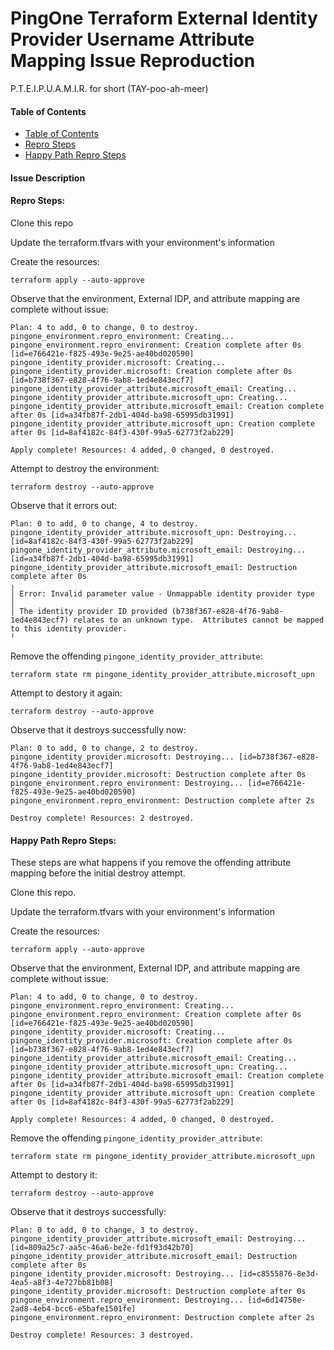 # PingOne Terraform External Identity Provider Username Attribute Mapping Issue Reproduction
P.T.E.I.P.U.A.M.I.R. for short (TAY-poo-ah-meer)

#### Table of Contents
- [Table of Contents](#table-of-contents)
- [Repro Steps](#repro-steps)
- [Happy Path Repro Steps](#happy-path-repro-steps)

#### Issue Description

#### Repro Steps:

Clone this repo

Update the terraform.tfvars with your environment's information

Create the resources:
```
terraform apply --auto-approve
```

Observe that the environment, External IDP, and attribute mapping are complete without issue:
```
Plan: 4 to add, 0 to change, 0 to destroy.
pingone_environment.repro_environment: Creating...
pingone_environment.repro_environment: Creation complete after 0s [id=e766421e-f825-493e-9e25-ae40bd020590]
pingone_identity_provider.microsoft: Creating...
pingone_identity_provider.microsoft: Creation complete after 0s [id=b738f367-e828-4f76-9ab8-1ed4e843ecf7]
pingone_identity_provider_attribute.microsoft_email: Creating...
pingone_identity_provider_attribute.microsoft_upn: Creating...
pingone_identity_provider_attribute.microsoft_email: Creation complete after 0s [id=a34fb87f-2db1-404d-ba98-65995db31991]
pingone_identity_provider_attribute.microsoft_upn: Creation complete after 0s [id=8af4182c-84f3-430f-99a5-62773f2ab229]

Apply complete! Resources: 4 added, 0 changed, 0 destroyed.
```

Attempt to destroy the environment:
```
terraform destroy --auto-approve
```

Observe that it errors out:
```
Plan: 0 to add, 0 to change, 4 to destroy.
pingone_identity_provider_attribute.microsoft_upn: Destroying... [id=8af4182c-84f3-430f-99a5-62773f2ab229]
pingone_identity_provider_attribute.microsoft_email: Destroying... [id=a34fb87f-2db1-404d-ba98-65995db31991]
pingone_identity_provider_attribute.microsoft_email: Destruction complete after 0s
╷
│ Error: Invalid parameter value - Unmappable identity provider type
│ 
│ The identity provider ID provided (b738f367-e828-4f76-9ab8-1ed4e843ecf7) relates to an unknown type.  Attributes cannot be mapped to this identity provider.
╵
```

Remove the offending `pingone_identity_provider_attribute`:
```
terraform state rm pingone_identity_provider_attribute.microsoft_upn
```

Attempt to destory it again:
```
terraform destroy --auto-approve
```

Observe that it destroys successfully now:
```
Plan: 0 to add, 0 to change, 2 to destroy.
pingone_identity_provider.microsoft: Destroying... [id=b738f367-e828-4f76-9ab8-1ed4e843ecf7]
pingone_identity_provider.microsoft: Destruction complete after 0s
pingone_environment.repro_environment: Destroying... [id=e766421e-f825-493e-9e25-ae40bd020590]
pingone_environment.repro_environment: Destruction complete after 2s

Destroy complete! Resources: 2 destroyed.
```

#### Happy Path Repro Steps:
These steps are what happens if you remove the offending attribute mapping before the initial destroy attempt.

Clone this repo.

Update the terraform.tfvars with your environment's information

Create the resources:
```
terraform apply --auto-approve
```

Observe that the environment, External IDP, and attribute mapping are complete without issue:
```
Plan: 4 to add, 0 to change, 0 to destroy.
pingone_environment.repro_environment: Creating...
pingone_environment.repro_environment: Creation complete after 0s [id=e766421e-f825-493e-9e25-ae40bd020590]
pingone_identity_provider.microsoft: Creating...
pingone_identity_provider.microsoft: Creation complete after 0s [id=b738f367-e828-4f76-9ab8-1ed4e843ecf7]
pingone_identity_provider_attribute.microsoft_email: Creating...
pingone_identity_provider_attribute.microsoft_upn: Creating...
pingone_identity_provider_attribute.microsoft_email: Creation complete after 0s [id=a34fb87f-2db1-404d-ba98-65995db31991]
pingone_identity_provider_attribute.microsoft_upn: Creation complete after 0s [id=8af4182c-84f3-430f-99a5-62773f2ab229]

Apply complete! Resources: 4 added, 0 changed, 0 destroyed.
```

Remove the offending `pingone_identity_provider_attribute`:
```
terraform state rm pingone_identity_provider_attribute.microsoft_upn
```

Attempt to destory it:
```
terraform destroy --auto-approve
```

Observe that it destroys successfully:
```
Plan: 0 to add, 0 to change, 3 to destroy.
pingone_identity_provider_attribute.microsoft_email: Destroying... [id=809a25c7-aa5c-46a6-be2e-fd1f93d42b70]
pingone_identity_provider_attribute.microsoft_email: Destruction complete after 0s
pingone_identity_provider.microsoft: Destroying... [id=c8555876-8e3d-4ea5-a8f3-4e727bb81b08]
pingone_identity_provider.microsoft: Destruction complete after 0s
pingone_environment.repro_environment: Destroying... [id=6d14758e-2ad8-4eb4-bcc6-e5bafe1501fe]
pingone_environment.repro_environment: Destruction complete after 2s

Destroy complete! Resources: 3 destroyed.
```
